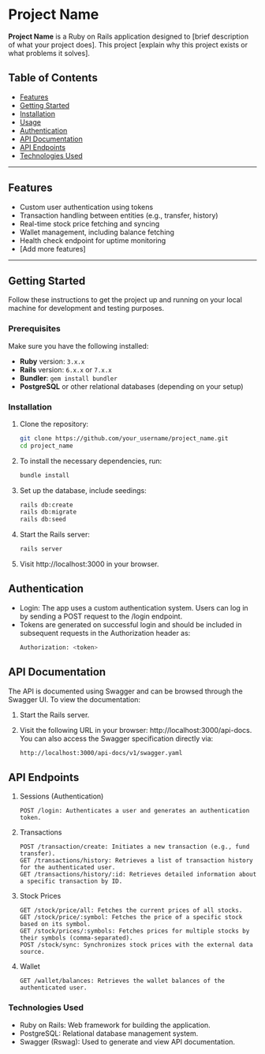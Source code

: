 # Project Name

**Project Name** is a Ruby on Rails application designed to [brief description of what your project does]. This project [explain why this project exists or what problems it solves].

## Table of Contents

- [Features](#features)
- [Getting Started](#getting-started)
- [Installation](#installation)
- [Usage](#usage)
- [Authentication](#authentication)
- [API Documentation](#api-documentation)
- [API Endpoints](#api-endpoints)
- [Technologies Used](#technologies-used)
---

## Features

- Custom user authentication using tokens
- Transaction handling between entities (e.g., transfer, history)
- Real-time stock price fetching and syncing
- Wallet management, including balance fetching
- Health check endpoint for uptime monitoring
- [Add more features]

---

## Getting Started

Follow these instructions to get the project up and running on your local machine for development and testing purposes.

### Prerequisites

Make sure you have the following installed:

- **Ruby** version: `3.x.x`
- **Rails** version: `6.x.x` or `7.x.x`
- **Bundler**: `gem install bundler`
- **PostgreSQL** or other relational databases (depending on your setup)

### Installation

1. Clone the repository:

   ```bash
   git clone https://github.com/your_username/project_name.git
   cd project_name

2. To install the necessary dependencies, run:

    ```bash
    bundle install
3. Set up the database, include seedings:

     ```bash
    rails db:create
    rails db:migrate
    rails db:seed
4. Start the Rails server:

    ```bash
    rails server
5. Visit http://localhost:3000 in your browser.

## Authentication
- Login: The app uses a custom authentication system. Users can log in by sending a POST request to the /login endpoint.
- Tokens are generated on successful login and should be included in subsequent requests in the Authorization header as:
    ```bash
    Authorization: <token>
## API Documentation
The API is documented using Swagger and can be browsed through the Swagger UI.
To view the documentation:

1. Start the Rails server.
2. Visit the following URL in your browser: http://localhost:3000/api-docs.
You can also access the Swagger specification directly via:

   ```bash
   http://localhost:3000/api-docs/v1/swagger.yaml
## API Endpoints
1. Sessions (Authentication)

   ```
   POST /login: Authenticates a user and generates an authentication token.
2. Transactions

   ```
   POST /transaction/create: Initiates a new transaction (e.g., fund transfer).
   GET /transactions/history: Retrieves a list of transaction history for the authenticated user.
   GET /transactions/history/:id: Retrieves detailed information about a specific transaction by ID.
2. Stock Prices
   ```
   GET /stock/price/all: Fetches the current prices of all stocks.
   GET /stock/price/:symbol: Fetches the price of a specific stock based on its symbol.
   GET /stock/prices/:symbols: Fetches prices for multiple stocks by their symbols (comma-separated).
   POST /stock/sync: Synchronizes stock prices with the external data source.
4. Wallet
   ```
   GET /wallet/balances: Retrieves the wallet balances of the authenticated user.
### Technologies Used
- Ruby on Rails: Web framework for building the application.
- PostgreSQL: Relational database management system.
- Swagger (Rswag): Used to generate and view API documentation.
